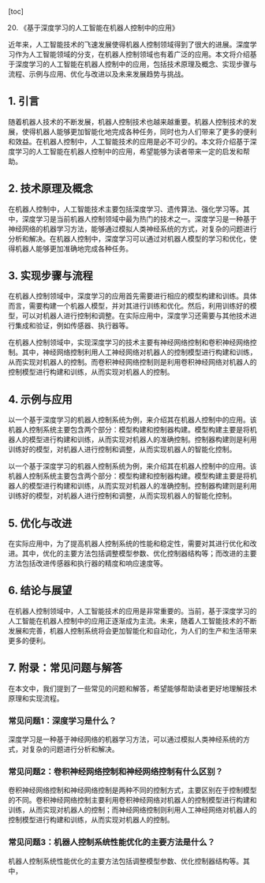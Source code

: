 
[toc]                    
                
                
20. 《基于深度学习的人工智能在机器人控制中的应用》

近年来，人工智能技术的飞速发展使得机器人控制领域得到了很大的进展。深度学习作为人工智能领域的分支，在机器人控制领域也有着广泛的应用。本文将介绍基于深度学习的人工智能在机器人控制中的应用，包括技术原理及概念、实现步骤与流程、示例与应用、优化与改进以及未来发展趋势与挑战。

## 1. 引言

随着机器人技术的不断发展，机器人控制技术也越来越重要。机器人控制技术的发展，使得机器人能够更加智能化地完成各种任务，同时也为人们带来了更多的便利和效益。在机器人控制中，人工智能技术的应用是必不可少的。本文将介绍基于深度学习的人工智能在机器人控制中的应用，希望能够为读者带来一定的启发和帮助。

## 2. 技术原理及概念

在机器人控制中，人工智能技术主要包括深度学习、遗传算法、强化学习等。其中，深度学习是当前机器人控制领域中最为热门的技术之一。深度学习是一种基于神经网络的机器学习方法，能够通过模拟人类神经系统的方式，对复杂的问题进行分析和解决。在机器人控制中，深度学习可以通过对机器人模型的学习和优化，使得机器人能够更加准确地完成各种任务。

## 3. 实现步骤与流程

在机器人控制领域中，深度学习的应用首先需要进行相应的模型构建和训练。具体而言，需要构建一个机器人模型，并对其进行训练和优化。然后，利用训练好的模型，可以对机器人进行控制和调整。在实际应用中，深度学习还需要与其他技术进行集成和验证，例如传感器、执行器等。

在机器人控制领域中，实现深度学习的技术主要有神经网络控制和卷积神经网络控制。其中，神经网络控制利用人工神经网络对机器人的控制模型进行构建和训练，从而实现对机器人的控制。而卷积神经网络控制则是利用卷积神经网络对机器人的控制模型进行构建和训练，从而实现对机器人的控制。

## 4. 示例与应用

以一个基于深度学习的机器人控制系统为例，来介绍其在机器人控制中的应用。该机器人控制系统主要包含两个部分：模型构建和控制器构建。模型构建主要是将机器人的模型进行构建和训练，从而实现对机器人的准确控制。控制器构建则是利用训练好的模型，对机器人进行控制和调整，从而实现机器人的智能化控制。

以一个基于深度学习的机器人控制系统为例，来介绍其在机器人控制中的应用。该机器人控制系统主要包含两个部分：模型构建和控制器构建。模型构建主要是将机器人的模型进行构建和训练，从而实现对机器人的准确控制。控制器构建则是利用训练好的模型，对机器人进行控制和调整，从而实现机器人的智能化控制。

## 5. 优化与改进

在实际应用中，为了提高机器人控制系统的性能和稳定性，需要对其进行优化和改进。其中，优化的主要方法包括调整模型参数、优化控制器结构等；而改进的主要方法包括改进传感器和执行器的精度和响应速度等。

## 6. 结论与展望

在机器人控制领域中，人工智能技术的应用是非常重要的。当前，基于深度学习的人工智能在机器人控制中的应用正逐渐成为主流。未来，随着人工智能技术的不断发展和完善，机器人控制系统将会更加智能化和自动化，为人们的生产和生活带来更多的便利。

## 7. 附录：常见问题与解答

在本文中，我们提到了一些常见的问题和解答，希望能够帮助读者更好地理解技术原理和实现流程。

### 常见问题1：深度学习是什么？

深度学习是一种基于神经网络的机器学习方法，可以通过模拟人类神经系统的方式，对复杂的问题进行分析和解决。

### 常见问题2：卷积神经网络控制和神经网络控制有什么区别？

卷积神经网络控制和神经网络控制是两种不同的控制方式，主要区别在于控制模型的不同。卷积神经网络控制主要利用卷积神经网络对机器人的控制模型进行构建和训练，从而实现对机器人的控制；而神经网络控制则利用人工神经网络对机器人的控制模型进行构建和训练，从而实现对机器人的控制。

### 常见问题3：机器人控制系统性能优化的主要方法是什么？

机器人控制系统性能优化的主要方法包括调整模型参数、优化控制器结构等。其中，

